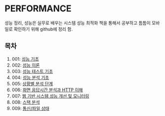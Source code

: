 # PERFORMANCE
성능 정리, 성능은 실무로 배우는 시스템 성능 최적화 책을 통해서 공부하고 틈틈이 모바일로 확인하기 위해 github에 정리 함. 

## 목차
1. 001: [성능 기초](https://github.com/agatespider/MP/tree/master/PERFORMANCE/001)
2. 002: [성능 이론](https://github.com/agatespider/MP/tree/master/PERFORMANCE/002)
3. 003: [성능 테스트 기초](https://github.com/agatespider/MP/tree/master/PERFORMANCE/003)
4. 004: [성능 분석 기초](https://github.com/agatespider/MP/tree/master/PERFORMANCE/004)
5. 005: [상황별 분석 단계](https://github.com/agatespider/MP/tree/master/PERFORMANCE/005)
6. 006: [화면 응답시간 분석과 HTTP 이해](https://github.com/agatespider/MP/tree/master/PERFORMANCE/006)
7. 007: [웹 기반 시스템 성능 개선 및 모니터링](https://github.com/agatespider/MP/tree/master/PERFORMANCE/007)
8. 008: [스택 분석](https://github.com/agatespider/MP/tree/master/PERFORMANCE/008)
9. 009: [통신/파일 상태](https://github.com/agatespider/MP/tree/master/PERFORMANCE/009)

